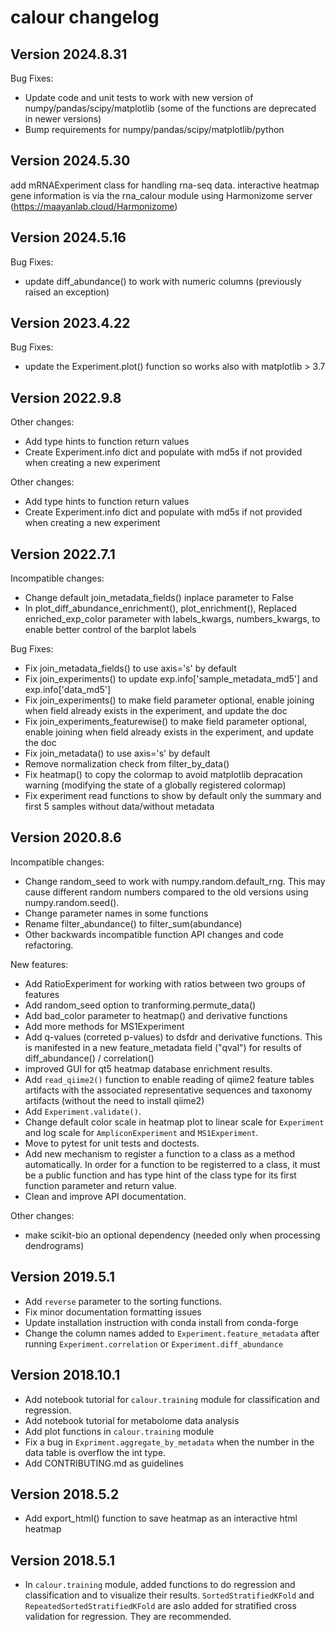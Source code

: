 # calour changelog

## Version 2024.8.31

Bug Fixes:
* Update code and unit tests to work with new version of numpy/pandas/scipy/matplotlib (some of the functions are deprecated in newer versions)
* Bump requirements for numpy/pandas/scipy/matplotlib/python

## Version 2024.5.30
add mRNAExperiment class for handling rna-seq data. interactive heatmap gene information is via the rna_calour module using Harmonizome server (https://maayanlab.cloud/Harmonizome)

## Version 2024.5.16
Bug Fixes:
* update diff_abundance() to work with numeric columns (previously raised an exception)

## Version 2023.4.22

Bug Fixes:
* update the Experiment.plot() function so works also with matplotlib > 3.7

## Version 2022.9.8

Other changes:
* Add type hints to function return values
* Create Experiment.info dict and populate with md5s if not provided when creating a new experiment

Other changes:
* Add type hints to function return values
* Create Experiment.info dict and populate with md5s if not provided when creating a new experiment

## Version 2022.7.1
Incompatible changes:
* Change default join_metadata_fields() inplace parameter to False
* In plot_diff_abundance_enrichment(), plot_enrichment(), Replaced enriched_exp_color parameter with labels_kwargs, numbers_kwargs, to enable better control of the barplot labels

Bug Fixes:
* Fix join_metadata_fields() to use axis='s' by default
* Fix join_experiments() to update exp.info['sample_metadata_md5'] and exp.info['data_md5']
* Fix join_experiments() to make field parameter optional, enable joining when field already exists in the experiment, and update the doc
* Fix join_experiments_featurewise() to make field parameter optional, enable joining when field already exists in the experiment, and update the doc
* Fix join_metadata() to use axis='s' by default
* Remove normalization check from filter_by_data()
* Fix heatmap() to copy the colormap to avoid matplotlib depracation warning (modifying the state of a globally registered colormap)
* Fix experiment read functions to show by default only the summary and first 5 samples without data/without metadata

## Version 2020.8.6

Incompatible changes:
* Change random_seed to work with numpy.random.default_rng. This may cause different random numbers compared to the old versions using numpy.random.seed().
* Change parameter names in some functions
* Rename filter_abundance() to filter_sum(abundance)
* Other backwards incompatible function API changes and code refactoring.

New features:
* Add RatioExperiment for working with ratios between two groups of features
* Add random_seed option to tranforming.permute_data()
* Add bad_color parameter to heatmap() and derivative functions
* Add more methods for MS1Experiment
* Add q-values (correted p-values) to dsfdr and derivative functions. This is manifested in a new feature_metadata field ("qval") for results of diff_abundance() / correlation()
* improved GUI for qt5 heatmap database enrichment results.
* Add `read_qiime2()` function to enable reading of qiime2 feature tables artifacts with the associated representative sequences and taxonomy artifacts (without the need to install qiime2)
* Add `Experiment.validate()`.
* Change default color scale in heatmap plot to linear scale for `Experiment` and log scale for `AmpliconExperiment` and `MS1Experiment`.
* Move to pytest for unit tests and doctests.
* Add new mechanism to register a function to a class as a method automatically. In order for a function to be registerred to a class, it must be a public function and has type hint of the class type for its first function parameter and return value.
* Clean and improve API documentation.

Other changes:
* make scikit-bio an optional dependency (needed only when processing dendrograms)

## Version 2019.5.1

* Add `reverse` parameter to the sorting functions.
* Fix minor documentation formatting issues
* Update installation instruction with conda install from conda-forge
* Change the column names added to `Experiment.feature_metadata` after running `Experiment.correlation` or `Experiment.diff_abundance`

## Version 2018.10.1

* Add notebook tutorial for `calour.training` module for classification and regression.
* Add notebook tutorial for metabolome data analysis
* Add plot functions in `calour.training` module
* Fix a bug in `Expriment.aggregate_by_metadata` when the number in the data table is overflow the int type.
* Add CONTRIBUTING.md as guidelines


## Version 2018.5.2

* Add export_html() function to save heatmap as an interactive html heatmap


## Version 2018.5.1

* In `calour.training` module, added functions to do regression and classification and to visualize their results. `SortedStratifiedKFold` and `RepeatedSortedStratifiedKFold` are aslo added for stratified cross validation for regression. They are recommended.
